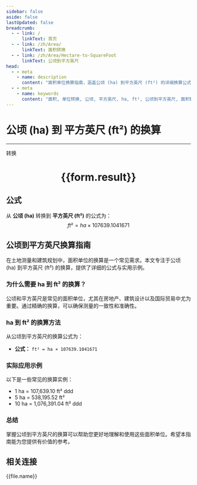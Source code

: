 ```yaml
---
sidebar: false
aside: false
lastUpdated: false
breadcrumb:
  - - link: /
      linkText: 首页
  - - link: /zh/Area/
      linkText: 面积转换
  - - link: /zh/Area/Hectare-to-SquareFoot
      linkText: 公顷到平方英尺
head:
  - - meta
    - name: description
      content: "面积单位换算指南，涵盖公顷 (ha) 到平方英尺 (ft²) 的详细换算公式与说明。"
  - - meta
    - name: keywords
      content: "面积, 单位转换, 公顷, 平方英尺, ha, ft², 公顷到平方英尺, 面积转换指南"
---
```

# 公顷 (ha) 到 平方英尺 (ft²) 的换算
---
<script setup>
import { onMounted, reactive, inject, ref } from 'vue'
import { NButton, NForm, NFormItem, NInput, NInputNumber, NSelect, NCard, useMessage,NGrid ,NGi } from 'naive-ui'
import { defineClientComponent } from 'vitepress'
import { Area } from '../../files';

const convert = inject('convert')

const form = reactive({
  number: null,
  result: '',
})

const convertHandler = () => {
  if (form.number !== null && !isNaN(form.number)) {
    const convertedValue = parseFloat(form.number) * 107639.1041671
    form.result = `${form.number}ha = ${convertedValue.toFixed(2)}ft²`
  } else {
    form.result = '请输入有效的数值。'
  }
}
</script>

<n-form size="large" :model="form">
  <n-form-item label="公顷 (ha)">
    <n-input-number v-model:value="form.number" placeholder="输入公顷" style="width: 100%" />
  </n-form-item>
  <n-form-item>
    <n-button type="primary" @click="convertHandler" block>转换</n-button>
  </n-form-item>
</n-form>

<n-card  embedded :bordered="false" hoverable>
  <div  style="text-align:center">
    <h1>{{form.result}}</h1>
  </div>
</n-card>

## 公式

从 **公顷 (ha)** 转换到 **平方英尺 (ft²)** 的公式为：
$$ ft² = ha \times 107639.1041671 $$

## 公顷到平方英尺换算指南

在土地测量和建筑规划中，面积单位的换算是一个常见需求。本文专注于公顷 (ha) 到平方英尺 (ft²) 的换算，提供了详细的公式与实用示例。

### 为什么需要 ha 到 ft² 的换算？

公顷和平方英尺是常见的面积单位，尤其在房地产、建筑设计以及国际贸易中尤为重要。通过精确的换算，可以确保测量的一致性和准确性。

### ha 到 ft² 的换算方法

从公顷到平方英尺的换算公式为：

- **公式：** `ft² = ha × 107639.1041671`

### 实际应用示例

以下是一些常见的换算实例：

- 1 ha = 107,639.10 ft²
ddd
- 5 ha = 538,195.52 ft²
- 10 ha = 1,076,391.04 ft²
ddd

### 总结

掌握公顷到平方英尺的换算可以帮助您更好地理解和使用这些面积单位。希望本指南能为您提供有价值的参考。

## 相关连接
<n-grid x-gap="12" :cols="4">
  <n-gi v-for="(file, index) in Area" :key="index">
    <n-button
      text
      tag="a"
      :href="file.path"
      type="primary"
    >
      {{file.name}}
    </n-button>
  </n-gi>
</n-grid>